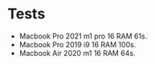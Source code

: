 # Tests

- Macbook Pro 2021 m1 pro 16 RAM 61s.
- Macbook Pro 2019 i9 16 RAM 100s.
- Macbook Air 2020 m1 16 RAM 64s.
